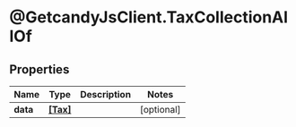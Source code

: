 # @GetcandyJsClient.TaxCollectionAllOf

## Properties

Name | Type | Description | Notes
------------ | ------------- | ------------- | -------------
**data** | [**[Tax]**](Tax.md) |  | [optional] 


